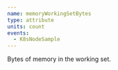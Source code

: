 ```yaml
---
name: memoryWorkingSetBytes
type: attribute
units: count
events:
  - K8sNodeSample
---
```


Bytes of memory in the working set.
